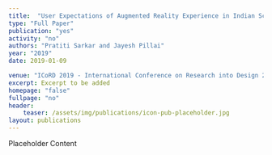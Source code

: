 ```yaml
---
title:  "User Expectations of Augmented Reality Experience in Indian School Education"
type: "Full Paper"
publication: "yes"
activity: "no"
authors: "Pratiti Sarkar and Jayesh Pillai"
year: "2019"
date: 2019-01-09

venue: "ICoRD 2019 - International Conference on Research into Design 2019, IISc Bangalore, India"
excerpt: Excerpt to be added
homepage: "false"
fullpage: "no"
header:
    teaser: /assets/img/publications/icon-pub-placeholder.jpg
layout: publications    
---
```


Placeholder Content